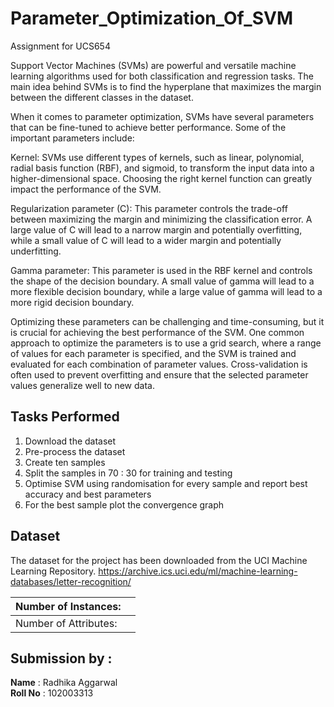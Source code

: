 # Parameter_Optimization_Of_SVM
Assignment for UCS654

Support Vector Machines (SVMs) are powerful and versatile machine learning algorithms used for both classification and regression tasks. The main idea behind SVMs is to find the hyperplane that maximizes the margin between the different classes in the dataset.

When it comes to parameter optimization, SVMs have several parameters that can be fine-tuned to achieve better performance. Some of the important parameters include:

Kernel: SVMs use different types of kernels, such as linear, polynomial, radial basis function (RBF), and sigmoid, to transform the input data into a higher-dimensional space. Choosing the right kernel function can greatly impact the performance of the SVM.

Regularization parameter (C): This parameter controls the trade-off between maximizing the margin and minimizing the classification error. A large value of C will lead to a narrow margin and potentially overfitting, while a small value of C will lead to a wider margin and potentially underfitting.

Gamma parameter: This parameter is used in the RBF kernel and controls the shape of the decision boundary. A small value of gamma will lead to a more flexible decision boundary, while a large value of gamma will lead to a more rigid decision boundary.

Optimizing these parameters can be challenging and time-consuming, but it is crucial for achieving the best performance of the SVM. One common approach to optimize the parameters is to use a grid search, where a range of values for each parameter is specified, and the SVM is trained and evaluated for each combination of parameter values. Cross-validation is often used to prevent overfitting and ensure that the selected parameter values generalize well to new data.

## Tasks Performed
1. Download the dataset
2. Pre-process the dataset
3. Create ten samples 
4. Split the samples in  70 : 30 for training and testing
5. Optimise SVM using randomisation for every sample and report best accuracy and best parameters
6. For the best sample plot the convergence graph


## Dataset

The dataset for the project has been downloaded from the UCI Machine Learning Repository.
https://archive.ics.uci.edu/ml/machine-learning-databases/letter-recognition/

| Number of Instances:  |  |
|-----------------------|--------|
| Number of Attributes: |   |


## Submission by :
**Name** : Radhika Aggarwal
<br>
**Roll No** : 102003313
